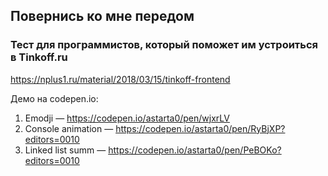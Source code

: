 
## Повернись ко мне передом
### Тест для программистов, который поможет им устроиться в Tinkoff.ru

https://nplus1.ru/material/2018/03/15/tinkoff-frontend

Демо на codepen.io:
 1) Emodji — https://codepen.io/astarta0/pen/wjxrLV
 2) Console animation — https://codepen.io/astarta0/pen/RyBjXP?editors=0010
 3) Linked list summ — https://codepen.io/astarta0/pen/PeBOKo?editors=0010
